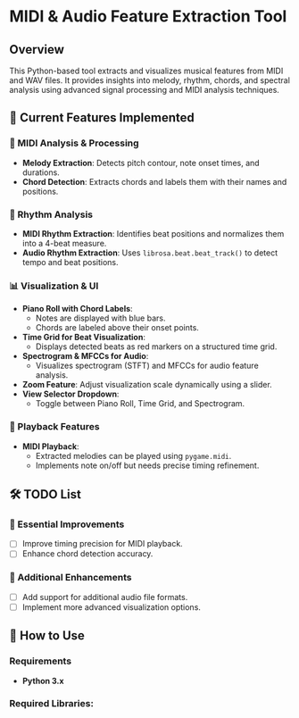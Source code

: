 # MIDI & Audio Feature Extraction Tool

## Overview

This Python-based tool extracts and visualizes musical features from MIDI and WAV files. It provides insights into melody, rhythm, chords, and spectral analysis using advanced signal processing and MIDI analysis techniques.

## 🚀 Current Features Implemented

### 🎼 MIDI Analysis & Processing

- **Melody Extraction**: Detects pitch contour, note onset times, and durations.
- **Chord Detection**: Extracts chords and labels them with their names and positions.

### 🥁 Rhythm Analysis

- **MIDI Rhythm Extraction**: Identifies beat positions and normalizes them into a 4-beat measure.
- **Audio Rhythm Extraction**: Uses `librosa.beat.beat_track()` to detect tempo and beat positions.

### 📊 Visualization & UI

- **Piano Roll with Chord Labels**:
  - Notes are displayed with blue bars.
  - Chords are labeled above their onset points.
- **Time Grid for Beat Visualization**:
  - Displays detected beats as red markers on a structured time grid.
- **Spectrogram & MFCCs for Audio**:
  - Visualizes spectrogram (STFT) and MFCCs for audio feature analysis.
- **Zoom Feature**: Adjust visualization scale dynamically using a slider.
- **View Selector Dropdown**:
  - Toggle between Piano Roll, Time Grid, and Spectrogram.

### 🎵 Playback Features

- **MIDI Playback**:
  - Extracted melodies can be played using `pygame.midi`.
  - Implements note on/off but needs precise timing refinement.

## 🛠️ TODO List

### 🔹 Essential Improvements

- [ ] Improve timing precision for MIDI playback.
- [ ] Enhance chord detection accuracy.

### 🔹 Additional Enhancements

- [ ] Add support for additional audio file formats.
- [ ] Implement more advanced visualization options.

## 🚀 How to Use

### Requirements

- **Python 3.x**

### Required Libraries:
